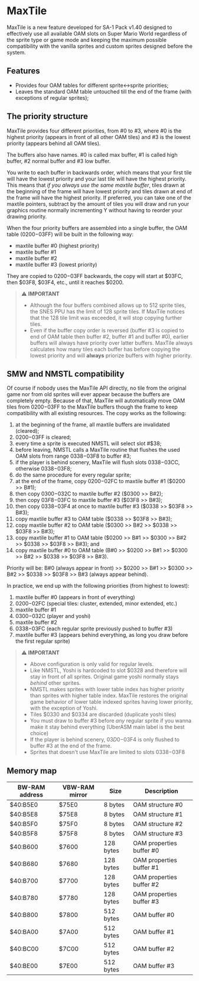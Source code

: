 MaxTile
=======

MaxTile is a new feature developed for SA-1 Pack v1.40 designed to effectively use all available OAM slots on Super Mario World regardless of the sprite type or game mode and keeping the maximum possible compatibility with the vanilla sprites and custom sprites designed before the system.

## Features
* Provides four OAM tables for different sprite<->sprite priorities;
* Leaves the standard OAM table untouched till the end of the frame (with exceptions of regular sprites);

## The priority structure

MaxTile provides four different priorities, from #0 to #3, where #0 is the highest priority (appears in front of all other OAM tiles) and #3 is the lowest priority (appears behind all OAM tiles).

The buffers also have names. #0 is called max buffer, #1 is called high buffer, #2 normal buffer and #3 low buffer.

You write to each buffer in backwards order, which means that your first tile will have the lowest priority and your last tile will have the highest priority. This means that *if you always use the same maxtile buffer*, tiles drawn at the beginning of the frame will have lowest priority and tiles drawn at end of the frame will have the highest priority.
If preferred, you can take one of the maxtile pointers, subtract by the amount of tiles you will draw and run your graphics routine normally incrementing Y without having to reorder your drawing priority.

When the four priority buffers are assembled into a single buffer, the OAM table ($0200-$03FF) will be built in the following way:

* maxtile buffer #0 (highest priority)
* maxtile buffer #1
* maxtile buffer #2
* maxtile buffer #3 (lowest priority)

They are copied to $0200-$03FF backwards, the copy will start at $03FC, then $03F8, $03F4, etc., until it reaches $0200.

> :warning: **IMPORTANT**
> * Although the four buffers combined allows up to 512 sprite tiles, the SNES PPU has the limit of 128 sprite tiles. If MaxTile notices that the 128 tile limit was exceeded, it will stop copying further tiles.
> * Even if the buffer copy order is reversed (buffer #3 is copied to end of OAM table then buffer #2, buffer #1 and buffer #0), earlier buffers will always have priority over latter buffers. MaxTile always calculates how many tiles each buffer has before copying the lowest priority and will **always** priorize buffers with higher priority.

## SMW and NMSTL compatibility

Of course if nobody uses the MaxTile API directly, no tile from the original game nor from old sprites will ever appear because the buffers are completely empty. Because of that, MaxTile will automatically move OAM tiles from $0200-$03FF to the MaxTile buffers though the frame to keep compatibility with all existing resources. The copy works as the following:

1. at the beginning of the frame, all maxtile buffers are invalidated (cleared);
2. $0200-$03FF is cleared;
3. every time a sprite is executed NMSTL will select slot #$38;
4. before leaving, NMSTL calls a MaxTile routine that flushes the used OAM slots from range $0338-$03F8 to buffer #3;
5. if the player is behind scenery, MaxTile will flush slots $0338-$03CC, otherwise $0338-$03F8;
6. do the same procedure for every regular sprite;
7. at the end of the frame, copy $0200-$02FC to maxtile buffer #1 ($0200 >> B#1);
8. then copy $0300-$032C to maxtile buffer #2 ($0300 >> B#2);
9. then copy $03F8-$03FC to maxtile buffer #3 ($03F8 >> B#3);
10. then copy $0338-$03F4 at once to maxtile buffer #3 ($0338 >> $03F8 >> B#3);
11. copy maxtile buffer #3 to OAM table ($0338 >> $03F8 >> B#3);
12. copy maxtile buffer #2 to OAM table ($0300 >> B#2 >> $0338 >> $03F8 >> B#3);
13. copy maxtile buffer #1 to OAM table ($0200 >> B#1 >> $0300 >> B#2 >> $0338 >> $03F8 >> B#3); and
14. copy maxtile buffer #0 to OAM table (B#0 >> $0200 >> B#1 >> $0300 >> B#2 >> $0338 >> $03F8 >> B#3).

Priority will be: B#0 (always appear in front) >> $0200 >> B#1 >> $0300 >> B#2 >> $0338 >> $03F8 >> B#3 (always appear behind).

In practice, we end up with the following priorities (from highest to lowest):
1. maxtile buffer #0 (appears in front of everything)
2. $0200-$02FC (special tiles: cluster, extended, minor extended, etc.)
3. maxtile buffer #1
4. $0300-$032C (player and yoshi)
5. maxtile buffer #2
6. $0338-$03FC (each regular sprite previously pushed to buffer #3)
7. maxtile buffer #3 (appears behind everything, as long you draw before the first regular sprite)

> :warning: **IMPORTANT**
> * Above configuration is only valid for regular levels.
> * Like NMSTL, Yoshi is hardcoded to slot $0328 and therefore will stay in front of all sprites. Original game yoshi normally stays *behind* other sprites.
> * NMSTL makes sprites with lower table index has higher priority than sprites with higher table index. MaxTile restores the original game behavior of lower table indexed sprites having lower priority, with the exception of Yoshi.
> * Tiles $0330 and $0334 are discarded (duplicate yoshi tiles)
> * You must draw to buffer #3 before *any* regular sprite if you wanna make it stay behind everything (UberASM main label is the best choice)
> * If the player is behind scenery, $03D0-$03F4 is only flushed to buffer #3 at the end of the frame.
> * Sprites that doesn't use MaxTile are limited to slots $0338-$03F8

## Memory map

| BW-RAM address | VBW-RAM mirror | Size      | Description              |
|----------------|----------------|-----------|--------------------------|
| $40:B5E0       | $75E0          | 8 bytes   | OAM structure #0         |
| $40:B5E8       | $75E8          | 8 bytes   | OAM structure #1         |
| $40:B5F0       | $75F0          | 8 bytes   | OAM structure #2         |
| $40:B5F8       | $75F8          | 8 bytes   | OAM structure #3         |
| $40:B600       | $7600          | 128 bytes | OAM properties buffer #0 |
| $40:B680       | $7680          | 128 bytes | OAM properties buffer #1 |
| $40:B700       | $7700          | 128 bytes | OAM properties buffer #2 |
| $40:B780       | $7780          | 128 bytes | OAM properties buffer #3 |
| $40:B800       | $7800          | 512 bytes | OAM buffer #0            |
| $40:BA00       | $7A00          | 512 bytes | OAM buffer #1            |
| $40:BC00       | $7C00          | 512 bytes | OAM buffer #2            |
| $40:BE00       | $7E00          | 512 bytes | OAM buffer #3            |


